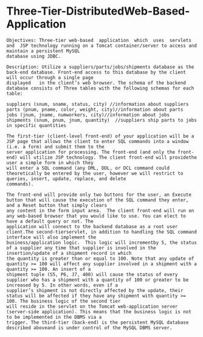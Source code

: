 # Three-Tier-DistributedWeb-Based-Application

    Objectives: Three-tier web-based  application  which  uses  servlets and  JSP technology running on a Tomcat container/server to access and maintain a persistent MySQL     
    database using JDBC.  

    Description: Utilize a suppliers/parts/jobs/shipments database as the back-end database. Front-end access to this database by the client will occur through a single page     
    displayed   in the client’s web browser. The schema of the backend database consists of Three tables with the following schemas for each table:

    suppliers (snum, sname, status, city) //information about suppliers
    parts (pnum, pname, color, weight, city)//information about parts
    jobs (jnum, jname, numworkers, city)//information about jobs
    shipments (snum, pnum, jnum, quantity)  //suppliers ship parts to jobs in specific quantities

    The first-tier (client-level front-end) of your application will be a JSP page that allows the client to enter SQL commands into a window (i.e. a form) and submit them to the 
    server application for processing. The front-end (and only the front-end) will utilize JSP technology. The client front-end will providethe user a simple form in which they   
    will enter a SQL command (any DML, DDL, or DCL command could theoretically be entered by the user, however we will restrict to queries, insert, update, replace, and delete 
    commands).  

    The front-end will provide only two buttons for the user, an Execute button that will cause the execution of the SQL command they enter, and a Reset button that simply clears 
    any content in the form input area.  The client front-end will run on any web-based browser that you would like to use. You can elect to have a default query or not. The 
    application will connect to the backend database as a root user client.The second-tierservlet, in addition to handling the SQL command interface will also implement the 
    business/application logic.  This logic will incrementby 5, the status of a supplier any time that supplier is involved in the insertion/update of a shipment record in which 
    the quantity is greater than or equal to 100. Note that any update of quantity >= 100 will affect any supplier involved in a shipment with a quantity >= 100. An insert of a 
    shipment tuple (S5, P6, J7, 400) will cause the status of every supplier who has a shipment with a quantity of 100 or greater to be increased by 5. In other words, even if a 
    supplier’s shipment is not directly affected by the update, their status will be affected if they have any shipment with quantity >= 100. The business logic of the second tier 
    will reside in the servlet on the Tomcat web-application server (server-side application). This means that the business logic is not to be implemented in the DBMS via a 
    trigger. The third-tier (back-end) is the persistent MySQL database described aboveand is under control of the MySQL DBMS server.

